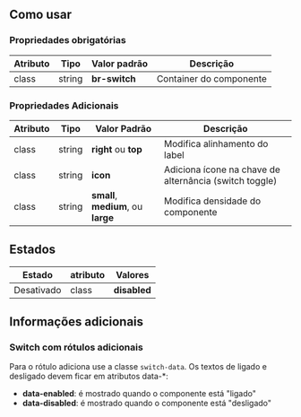 ## Como usar

### Propriedades obrigatórias

| Atributo | Tipo   | Valor padrão  | Descrição               |
| -------- | ------ | ------------- | ----------------------- |
| class    | string | **br-switch** | Container do componente |

### Propriedades Adicionais

| Atributo | Tipo   | Valor Padrão                        | Descrição                                              |
| -------- | ------ | ----------------------------------- | ------------------------------------------------------ |
| class    | string | **right** ou **top**                | Modifica alinhamento do label                          |
| class    | string | **icon**                            | Adiciona ícone na chave de alternância (switch toggle) |
| class    | string | **small**, **medium**, ou **large** | Modifica densidade do componente                       |

## Estados

| Estado     | atributo | Valores      |
| ---------- | -------- | ------------ |
| Desativado | class    | **disabled** |

## Informações adicionais

### Switch com rótulos adicionais

Para o rótulo adiciona use a classe `switch-data`. Os textos de ligado e desligado devem ficar em atributos data-\*:

- **data-enabled**: é mostrado quando o componente está "ligado"
- **data-disabled**: é mostrado quando o componente está "desligado"
